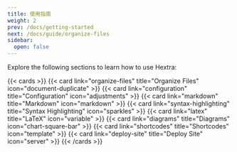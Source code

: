 ```yaml
---
title: 使用指南
weight: 2
prev: /docs/getting-started
next: /docs/guide/organize-files
sidebar:
  open: false
---
```


Explore the following sections to learn how to use Hextra:

<!--more-->

{{< cards >}}
  {{< card link="organize-files" title="Organize Files" icon="document-duplicate" >}}
  {{< card link="configuration" title="Configuration" icon="adjustments" >}}
  {{< card link="markdown" title="Markdown" icon="markdown" >}}
  {{< card link="syntax-highlighting" title="Syntax Highlighting" icon="sparkles" >}}
  {{< card link="latex" title="LaTeX" icon="variable" >}}
  {{< card link="diagrams" title="Diagrams" icon="chart-square-bar" >}}
  {{< card link="shortcodes" title="Shortcodes" icon="template" >}}
  {{< card link="deploy-site" title="Deploy Site" icon="server" >}}
{{< /cards >}}

